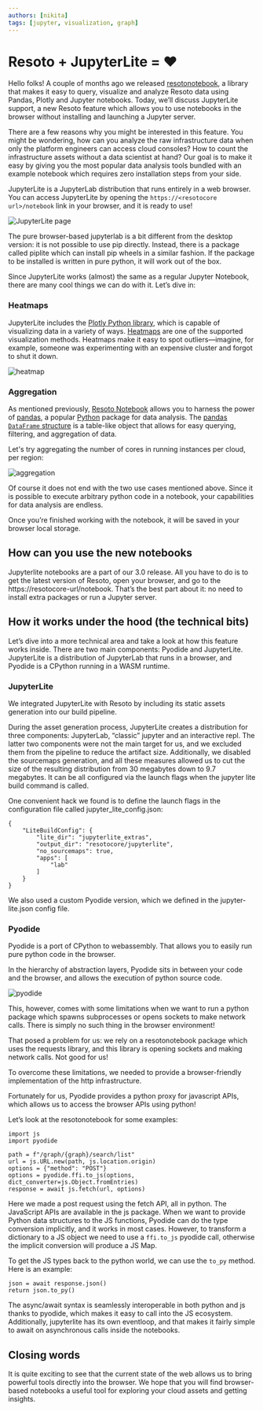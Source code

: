 ```yaml
---
authors: [nikita]
tags: [jupyter, visualization, graph]
---
```


# Resoto + JupyterLite = ❤️

Hello folks! A couple of months ago we released [resotonotebook](https://resoto.com/blog/2022/05/31/resoto-meets-jupyter-notebook), a library that makes it easy to query, visualize and analyze Resoto data using Pandas, Plotly and Jupyter notebooks. Today, we’ll discuss JupyterLite support, a new Resoto feature which allows you to use notebooks in the browser without installing and launching a Jupyter server.

There are a few reasons why you might be interested in this feature. You might be wondering, how can you analyze the raw infrastructure data when only the platform engineers can access cloud consoles? How to count the infrastructure assets without a data scientist at hand? Our goal is to make it easy by giving you the most popular data analysis tools bundled with an example notebook which requires zero installation steps from your side.

JupyterLite is a JupyterLab distribution that runs entirely in a web browser. You can access JupyterLite by opening the `https://<resotocore url>/notebook` link in your browser, and it is ready to use!

![JupyterLite page](./img/jupyterlite.png)

The pure browser-based jupyterlab is a bit different from the desktop version: it is not possible to use pip directly. Instead, there is a package called piplite which can install pip wheels in a similar fashion. If the package to be installed is written in pure python, it will work out of the box.

Since JupyterLite works (almost) the same as a regular Jupyter Notebook, there are many cool things we can do with it. Let’s dive in:

### Heatmaps

JupyterLite includes the [Plotly Python library](https://plotly.com/python), which is capable of visualizing data in a variety of ways. [Heatmaps](https://plotly.com/python/2D-Histogram) are one of the supported visualization methods. Heatmaps make it easy to spot outliers—imagine, for example, someone was experimenting with an expensive cluster and forgot to shut it down.

![heatmap](./img/heatmap.png)

### Aggregation

As mentioned previously, [Resoto Notebook](/docs/reference/notebook) allows you to harness the power of [pandas](https://pandas.pydata.org), a popular [Python](https://python.org) package for data analysis. The [pandas](https://pandas.pydata.org) [`DataFrame` structure](https://pandas.pydata.org/pandas-docs/stable/reference/api/pandas.DataFrame.html) is a table-like object that allows for easy querying, filtering, and aggregation of data.

Let's try aggregating the number of cores in running instances per cloud, per region:

![aggregation](./img/aggregation.png)

Of course it does not end with the two use cases mentioned above. Since it is possible to execute arbitrary python code in a notebook, your capabilities for data analysis are endless.

Once you’re finished working with the notebook, it will be saved in your browser local storage.

## How can you use the new notebooks

Jupyterlite notebooks are a part of our 3.0 release. All you have to do is to get the latest version of Resoto, open your browser, and go to the https://resotocore-url/notebook. That’s the best part about it: no need to install extra packages or run a Jupyter server.

## How it works under the hood (the technical bits)

Let’s dive into a more technical area and take a look at how this feature works inside. There are two main components: Pyodide and JupyterLite. JupyterLite is a distribution of JupyterLab that runs in a browser, and Pyodide is a CPython running in a WASM runtime.

### JupyterLite

We integrated JupyterLite with Resoto by including its static assets generation into our build pipeline.

During the asset generation process, JupyterLite creates a distribution for three components: JupyterLab, “classic” jupyter and an interactive repl. The latter two components were not the main target for us, and we excluded them from the pipeline to reduce the artifact size. Additionally, we disabled the sourcemaps generation, and all these measures allowed us to cut the size of the resulting distribution from 30 megabytes down to 9.7 megabytes. It can be all configured via the launch flags when the jupyter lite build command is called.

One convenient hack we found is to define the launch flags in the configuration file called jupyter_lite_config.json:

```
{
    "LiteBuildConfig": {
        "lite_dir": "jupyterlite_extras",
        "output_dir": "resotocore/jupyterlite",
        "no_sourcemaps": true,
        "apps": [
            "lab"
        ]
    }
}
```

We also used a custom Pyodide version, which we defined in the jupyter-lite.json config file.

### Pyodide

Pyodide is a port of CPython to webassembly. That allows you to easily run pure python code in the browser.

In the hierarchy of abstraction layers, Pyodide sits in between your code and the browser, and allows the execution of python source code.

![pyodide](./img/pyodide.png)

This, however, comes with some limitations when we want to run a python package which spawns subprocesses or opens sockets to make network calls. There is simply no such thing in the browser environment!

That posed a problem for us: we rely on a resotonotebook package which uses the requests library, and this library is opening sockets and making network calls. Not good for us!

To overcome these limitations, we needed to provide a browser-friendly implementation of the http infrastructure.

Fortunately for us, Pyodide provides a python proxy for javascript APIs, which allows us to access the browser APIs using python!

Let’s look at the resotonotebook for some examples:

```
import js
import pyodide

path = f"/graph/{graph}/search/list"
url = js.URL.new(path, js.location.origin)
options = {"method": "POST"}
options = pyodide.ffi.to_js(options, dict_converter=js.Object.fromEntries)
response = await js.fetch(url, options)
```

Here we made a post request using the fetch API, all in python. The JavaScript APIs are available in the js package. When we want to provide Python data structures to the JS functions, Pyodide can do the type conversion implicitly, and it works in most cases. However, to transform a dictionary to a JS object we need to use a `ffi.to_js` pyodide call, otherwise the implicit conversion will produce a JS Map.

To get the JS types back to the python world, we can use the `to_py` method. Here is an example:

```
json = await response.json()
return json.to_py()
```

The async/await syntax is seamlessly interoperable in both python and js thanks to pyodide, which makes it easy to call into the JS ecosystem. Additionally, jupyterlite has its own eventloop, and that makes it fairly simple to await on asynchronous calls inside the notebooks.

## Closing words

It is quite exciting to see that the current state of the web allows us to bring powerful tools directly into the browser. We hope that you will find browser-based notebooks a useful tool for exploring your cloud assets and getting insights.
